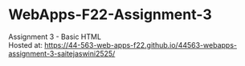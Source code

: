 # WebApps-F22-Assignment-3
Assignment 3 - Basic HTML
<br>
Hosted at: <https://44-563-web-apps-f22.github.io/44563-webapps-assignment-3-saitejaswini2525/>